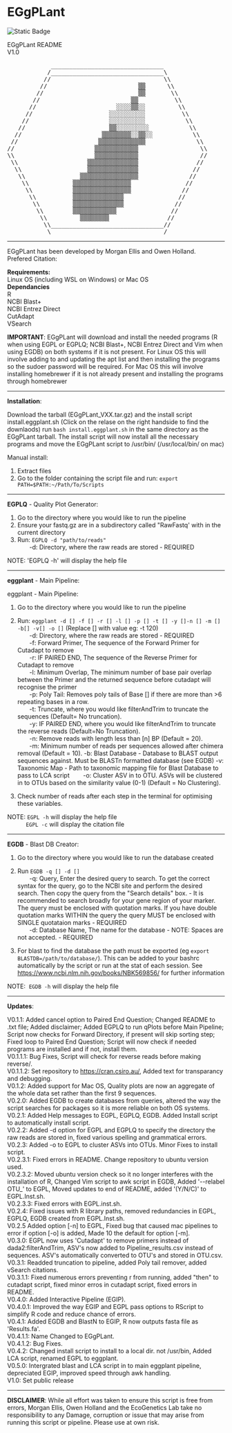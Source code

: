 # EGgPLant
![Static Badge](https://img.shields.io/badge/version-V1.0-blue)

EGgPLant README  
V1.0
<pre>
            _______________________________
           /_______________________________\
          //                               \\
         //                         ▒▒      \\
        //                          ▒▒       \\
       //                         ▒▒          \\
      //                      ░░░░▒▒░░         \\
     //                     ░░░░░░░░░░          \\
    //                      ░░░░░░░░░░           \\
   //                       ▒▒░░░░░░░░░           \\
  //                      ▒▒▒▒▒▒▒▒░░▒▒░░           \\
 //                      ▒▒▒▒▒▒▒▒▒▒▒▒▒              \\
//                      ▒▒▒▒▒▒▒▒▒▒▒▒                 \\
\\                      ▒▒▒▒▒▒▒▒▒▒▒▒                 //
 \\                   ▒▒▒▒▒▒▒▒▒▒▒▒▒▒                //
  \\                  ▒▒▒▒▒▒▒▒▒▒▒▒▒▒               //
   \\               ▒▒▒▒▒▒▒▒▒▒▒▒▒▒▒▒              //
    \\            ▒▒▒▒▒▒▒▒▒▒▒▒▒▒▒▒               //
     \\           ▒▒▒▒▒▒▒▒▒▒▒▒▒▒▒▒              //
      \\          ▒▒▒▒▒▒▒▒▒▒▒▒▒▒               //
       \\         ▒▒▒▒▒▒▒▒▒▒▒▒▒▒              //
        \\        ▒▒▒▒▒▒▒▒▒▒▒▒               //
         \\         ▒▒▒▒▒▒▒▒                //
          \\_______________________________//
           \_______________________________/
</pre>
-------------------------------------------------------------------------------------------------------------------------------------------
EGgPLant has been developed by Morgan Ellis and Owen Holland.  
Prefered Citation:

**Requirements:**  
Linux OS (including WSL on Windows) or Mac OS  
**Dependancies**  
R  
NCBI Blast+  
NCBI Entrez Direct  
CutAdapt  
VSearch  


**IMPORTANT**: EGgPLant will download and install the needed programs (R when using EGPL or EGPLQ; NCBI Blast+, NCBI Entrez Direct and Vim when using EGDB) on both systems if it is not present. For Linux OS this will involve adding to and updating the apt list and then installing the programs so the sudoer password will be required. For Mac OS this will involve installing homebrewer if it is not already present and installing the programs through homebrewer

-------------------------------------------------------------------------------------------------------------------------------------------
**Installation**:

Download the tarball (EGgPLant_VXX.tar.gz) and the install script install.eggplant.sh (Click on the relase on the right handside to find the downlaods)
run `bash install.eggplant.sh` in the same directory as the EGgPLant tarball. The install script will now install all the necessary programs and move the EGgPLant script to /usr/bin/ (/usr/local/bin/ on mac)

Manual install:  
1) Extract files  
2) Go to the folder containing the script file and run: `export PATH=$PATH:~/Path/To/Scripts`

-------------------------------------------------------------------------------------------------------------------------------------------
**EGPLQ** - Quality Plot Generator:

1) Go to the directory where you would like to run the pipeline  
2) Ensure your fastq.gz are in a subdirectory called "RawFastq' with in the current directory  
3) Run: `EGPLQ -d "path/to/reads"`  
       -d: Directory, where the raw reads are stored - REQUIRED  

NOTE: 'EGPLQ -h' will display the help file

-------------------------------------------------------------------------------------------------------------------------------------------
**eggplant** - Main Pipeline:

eggplant - Main Pipeline:

1) Go to the directory where you would like to run the pipeline  
2) Run: `eggplant -d [] -f [] -r [] -l [] -p [] -t [] -y []-n [] -m [] -b[] -v[] -o []` (Replace [] with value eg: -t 120)  
       -d: Directory, where the raw reads are stored - REQUIRED  
       -f: Forward Primer, The sequence of the Forward Primer for Cutadapt to remove  
       -r: IF PAIRED END, The sequence of the Reverse Primer for Cutadapt to remove  
       -l: Minimum Overlap, The minimum number of base pair overlap between the Primer and the returned sequence before cutadapt will recognise the primer  
       -p: Poly Tail: Removes poly tails of Base [] if there are more than >6 repeating bases in a row.  
       -t: Truncate, where you would like filterAndTrim to truncate the sequences (Default= No truncation).  
       -y: IF PAIRED END, where you would like filterAndTrim to truncate the reverse reads (Default=No Truncation).  
       -n: Remove reads with length less than [n] BP (Default = 20).  
       -m: Minimum number of reads per sequences allowed after chimera removal (Default = 10).
       -b: Blast Database - Database to BLAST output sequences against. Must be BLASTn formatted database (see EGDB)
       -v: Taxonomic Map - Path to taxonomic mapping file for Blast Database to pass to LCA script
       -o: Cluster ASV in to OTU. ASVs will be clustered in to OTUs based on the similarity value (0-1) (Default = No Clustering).  

4) Check number of reads after each step in the terminal for optimising these variables.

NOTE: `EGPL -h` will display the help file  
           `EGPL -c` will display the citation file

-------------------------------------------------------------------------------------------------------------------------------------------
**EGDB** - Blast DB Creator:

1) Go to the directory where you would like to run the database created  
2) Run `EGDB -q [] -d []`  
       -q: Query, Enter the desired query to search. To get the correct syntax for the query, go to the NCBI site and perform the desired search. Then copy the query from the "Search details" box. - It is recommended to search broadly for your gene region of your marker. The query must be enclosed with quotation marks. If you have double quotation marks WITHIN the query the query MUST be enclosed with SINGLE quotataion marks - REQUIRED  
       -d: Database Name, The name for the database - NOTE: Spaces are not accepted. - REQUIRED  

3) For blast to find the database the path must be exported (eg `export BLASTDB=/path/to/database/`). This can be added to your bashrc automatically by the script or run at the stat of each session. See https://www.ncbi.nlm.nih.gov/books/NBK569856/ for further information

NOTE:  `EGDB -h` will display the help file

-------------------------------------------------------------------------------------------------------------------------------------------
**Updates**:
 
V0.1.1: Added cancel option to Paired End Question; Changed README to .txt file; Added disclaimer; Added EGPLQ to run qPlots before Main Pipeline; Script now checks for Forward Directory, if present will skip sorting step; Fixed loop to Paired End Question; Script will now check if needed programs are installed and if not, install them.  
V0.1.1.1: Bug Fixes, Script will check for reverse reads before making reverse/.  
V0.1.1.2: Set repository to https://cran.csiro.au/, Added text for transparancy and debugging.  
V0.1.2: Added support for Mac OS, Quality plots are now an aggregate of the whole data set rather than the first 9 sequences.  
V0.2.0: Added EGDB to create databases from queries, altered the way the script searches for packages so it is more reliable on both OS systems.  
V0.2.1: Added Help messages to EGPL, EGPLQ, EGDB. Added Install script to automatically install script.  
V0.2.2: Added -d option for EGPL and EGPLQ to specify the directory the raw reads are stored in, fixed various spelling and grammatical errors.  
V0.2.3: Added -o to EGPL to cluster ASVs into OTUs. Minor Fixes to install script.  
V0.2.3.1: Fixed errors in README. Change repository to ubuntu version used.  
V0.2.3.2: Moved ubuntu version check so it no longer interferes with the installation of R, Changed Vim script to awk script in EGDB, Added '--relabel OTU_' to EGPL, Moved updates to end of README, added '(Y/N/C)' to EGPL.Inst.sh.  
V0.2.3.3: Fixed errors with EGPL.inst.sh.  
V0.2.4: Fixed issues with R library paths, removed redundancies in EGPL, EGPLQ, EGDB created from EGPL.Inst.sh.  
V0.2.5 Added option [-n] to EGPL, Fixed bug that caused mac pipelines to error if option [-o] is added, Made 10 the default for option [-m].  
V0.3.0: EGPL now uses 'Cutadapt' to remove primers instead of dada2:filterAndTrim, ASV's now added to Pipeline_results.csv instead of sequences. ASV's automatically converted to OTU's and stored in OTU.csv.  
V0.3.1: Readded truncation to pipeline, added Poly tail remover, added vSearch citations.           
V0.3.1.1: Fixed numerous errors preventing r from running, added "then" to cutadapt script, fixed minor erros in cutadapt script, fixed errors in README.  
V0.4.0: Added Interactive Pipeline (EGIP).  
V0.4.0.1: Improved the way EGIP and EGPL pass options to RScript to simplify R code and reduce chance of errors.  
V0.4.1: Added EGDB and BlastN to EGIP, R now outputs fasta file as 'Results.fa'.  
V0.4.1.1: Name Changed to EGgPLant.  
V0.4.1.2: Bug Fixes.  
V0.4.2: Changed install script to install to a local dir. not /usr/bin, Added LCA script, renamed EGPL to eggplant.  
V0.5.0: Intergrated blast and LCA script in to main eggplant pipeline, depreciated EGIP, improved speed through awk handling.  
V1.0: Set public release

-------------------------------------------------------------------------------------------------------------------------------------------
**DISCLAIMER**: While all effort was taken to ensure this script is free from errors, Morgan Ellis, Owen Holland and the EcoGenetics Lab take no responsibility to any Damage, corruption or issue that may arise from running this script or pipeline. Please use at own risk.


